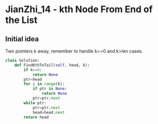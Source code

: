 # JianZhi_14 - kth Node From End of the List

## Initial idea
Two pointers k away, remember to handle k==0 and k>len cases.
```python
class Solution:
    def FindKthToTail(self, head, k):
        if k==0:
            return None
        ptr=head
        for i in range(k):
            if ptr is None:
                return None
            ptr=ptr.next
        while ptr:
            ptr=ptr.next
            head=head.next
        return head
```
